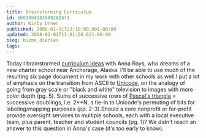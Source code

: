 ```yaml
---
title: Brainstorming Curriculum
id: 5691494183500202473
author: Kirby Urner
published: 2008-01-31T23:10:00.001-08:00
updated: 2008-02-01T11:01:56.621-08:00
blog: bizmo_diaries
tags: 
---
```


Today I brainstormed [curriculum ideas](http://mathforum.org/kb/thread.jspa?threadID=1689861&tstart=0) with Anna Roys, who dreams of a new charter school near Anchorage, Alaska.  I'll be able to use much of the resulting six page document in my work with other schools as well.I put a lot of emphasis on the transition from ASCII to [Unicode](http://controlroom.blogspot.com/2007/11/unicode.html), on the analogy of going from gray scale or "black and white" television to images with more color depth (pg. 5).  Sums of successive rows of [Pascal's triangle](http://mybizmo.blogspot.com/2006/09/focal-points.html) = successive doublings, i.e. 2**N, a tie-in to Unicode's permuting of bits for labeling/mapping purposes (pp. 2-3).Should a core nonprofit or for-profit provide oversight services to multiple schools, each with a local executive team, plus parent, teacher and student councils (pg. 1)?  We didn't reach an answer to this question in Anna's case (it's too early to know).